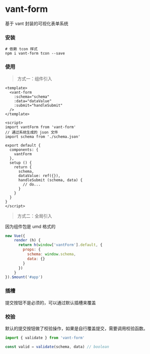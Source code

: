 # vant-form

基于 vant 封装的可视化表单系统

### 安装

```
# 依赖 tcon 样式
npm i vant-form tcon --save
```

### 使用

> 方式一：组件引入

```vue
<template>
  <vant-form 
    :schema="schema"
    :data="dataValue"
    :submit="handleSubmit"
  />
</template>

<script>
import vantForm from 'vant-form'
// 通过系统生成的 json 文件
import schema from './schema.json'

export default {
  components: {
    vantForm
  },
  setup () {
    return {
      schema,
      dataValue: ref({}),
      handleSubmit (schema, data) {
        // do...
      }   
    } 
  }
}
</script>
```

> 方式二：全局引入

因为组件包是 umd 格式的

```js
new Vue({
    render (h) {
      return h(window['vantForm'].default, {
        props: {
          schema: window.schema,
          data: {}
        }
      })
    }
}).$mount('#app')
```

### 插槽

提交按钮不是必须的，可以通过默认插槽来覆盖

### 校验

默认的提交按钮做了校验操作，如果是自行覆盖提交，需要调用校验函数。

```js
import { validate } from 'vant-form'

const valid = validate(schema, data) // boolean
```
